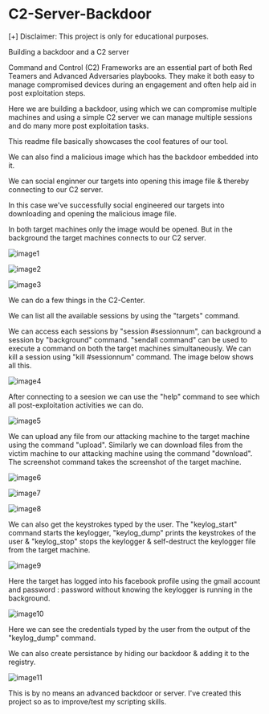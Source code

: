 # C2-Server-Backdoor

[+] Disclaimer: This project is only for educational purposes.

Building a backdoor and a C2 server 

Command and Control (C2) Frameworks are an essential part of both Red Teamers and Advanced Adversaries playbooks. They make it both easy to manage compromised devices during an engagement and often help aid in post exploitation steps.

Here we are building a backdoor, using which we can compromise multiple machines and using a simple C2 server we can manage multiple sessions and do many more post exploitation tasks.

This readme file basically showcases the cool features of our tool.

We can also find a malicious image which has the backdoor embedded into it.

We can social enginner our targets into opening this image file & thereby connecting to our C2 server.

In this case we've successfully social engineered our targets into downloading and opening the malicious image file.

In both target machines only the image would be opened. But in the background the target machines connects to our C2 server.

![image1](images/image-1.jpg)

![image2](images/image-2.jpg)

![image3](images/image-3.jpg)

We can do a few things in the C2-Center.

We can list all the available sessions by using the "targets" command.

We can access each sessions by "session #sessionnum", can background a session by "background" command. "sendall command" can be used to execute a command on both the target machines simultaneously. We can kill a session using "kill #sessionnum" command. The image below shows all this.

![image4](images/image-4.jpg)

After connecting to a seesion we can use the "help" command to see which all post-exploitation activities we can do.

![image5](images/image-5.jpg)

We can upload any file from our attacking machine to the target machine using the command "upload".
Similarly we can download files from the victim machine to our attacking machine using the command "download".
The screenshot command takes the screenshot of the target machine.

![image6](images/image-6.jpg)

![image7](images/image-7.jpg)

![image8](images/image-8.jpg)

 We can also get the keystrokes typed by the user. The "keylog_start" command starts the keylogger, "keylog_dump" prints the keystrokes of the user & "keylog_stop" stops the keylogger & self-destruct the keylogger file from the target machine.
 
 ![image9](images/image-9.jpg)
 
 Here the target has logged into his facebook profile using the gmail account and password : password without knowing the keylogger is running in the background.
 
 ![image10](images/image-10.jpg)
 
 Here we can see the credentials typed by the user from the output of the "keylog_dump" command.
 
 We can also create persistance by hiding our backdoor & adding it to the registry.
 
  ![image11](images/image-11.jpg)
  
  This is by no means an advanced backdoor or server. I've created this project so as to improve/test my scripting skills.
  
  
